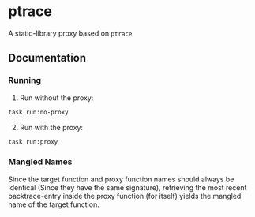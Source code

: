 # ptrace
A static-library proxy based on `ptrace`

## Documentation

### Running
1. Run without the proxy:
```bash
task run:no-proxy
```
2. Run with the proxy:
```bash
task run:proxy
```

### Mangled Names
Since the target function and proxy function names should always be identical (Since they have the
same signature), retrieving the most recent backtrace-entry inside the proxy function (for itself)
yields the mangled name of the target function.